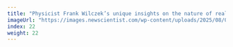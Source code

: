 ```yaml
---
title: "Physicist Frank Wilczek’s unique insights on the nature of reality"
imageUrl: "https://images.newscientist.com/wp-content/uploads/2025/08/07122509/SEI_260733375.jpg?width=788"
index: 22
weight: 22
---
```

